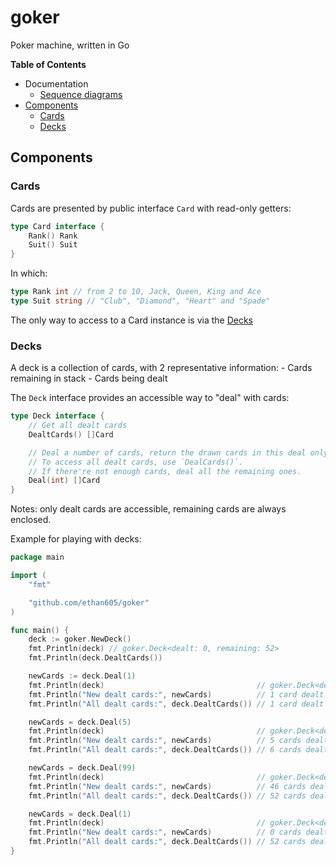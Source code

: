 # goker

Poker machine, written in Go

**Table of Contents**
- Documentation
	- [Sequence diagrams](docs/SEQUENCES.mermaid.md)
- [Components](#components)
	- [Cards](#cards)
	- [Decks](#decks)

## Components

### Cards

Cards are presented by public interface `Card` with read-only getters:

```go
type Card interface {
	Rank() Rank
	Suit() Suit
}
```

In which:

```go
type Rank int // from 2 to 10, Jack, Queen, King and Ace
type Suit string // "Club", "Diamond", "Heart" and "Spade"
```

The only way to access to a Card instance is via the [Decks](#decks)

### Decks

A deck is a collection of cards, with 2 representative information:
	- Cards remaining in stack
	- Cards being dealt

The `Deck` interface provides an accessible way to "deal" with cards:

```go
type Deck interface {
	// Get all dealt cards
	DealtCards() []Card

	// Deal a number of cards, return the drawn cards in this deal only.
	// To access all dealt cards, use `DealCards()`.
	// If there're not enough cards, deal all the remaining ones.
	Deal(int) []Card
}
```

Notes: only dealt cards are accessible, remaining cards are always enclosed.

Example for playing with decks:

```go
package main

import (
	"fmt"

	"github.com/ethan605/goker"
)

func main() {
	deck := goker.NewDeck()
	fmt.Println(deck) // goker.Deck<dealt: 0, remaining: 52>
	fmt.Println(deck.DealtCards())

	newCards := deck.Deal(1)
	fmt.Println(deck)                                  // goker.Deck<dealt: 1, remaining: 51>
	fmt.Println("New dealt cards:", newCards)          // 1 card dealt in this turn
	fmt.Println("All dealt cards:", deck.DealtCards()) // 1 card dealt in total

	newCards = deck.Deal(5)
	fmt.Println(deck)                                  // goker.Deck<dealt: 6, remaining: 46>
	fmt.Println("New dealt cards:", newCards)          // 5 cards dealt in this turn
	fmt.Println("All dealt cards:", deck.DealtCards()) // 6 cards dealt in total

	newCards = deck.Deal(99)
	fmt.Println(deck)                                  // goker.Deck<dealt: 52, remaining: 0>
	fmt.Println("New dealt cards:", newCards)          // 46 cards dealt in this turn
	fmt.Println("All dealt cards:", deck.DealtCards()) // 52 cards dealt in total

	newCards = deck.Deal(1)
	fmt.Println(deck)                                  // goker.Deck<dealt: 52, remaining: 0>
	fmt.Println("New dealt cards:", newCards)          // 0 cards dealt in this turn
	fmt.Println("All dealt cards:", deck.DealtCards()) // 52 cards dealt in total
}
```
